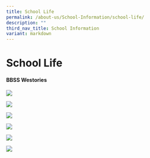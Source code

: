 ```yaml
---
title: School Life
permalink: /about-us/School-Information/school-life/
description: ""
third_nav_title: School Information
variant: markdown
---
```

# School Life

#### BBSS Westories

![](/images/About%20us/School%20Information/School%20Life/1703_23%20bukit%20batok%20secondary%20school%20we%20stories%20(internal)_page_1.png)

![](/images/About%20us/School%20Information/School%20Life/westories%202023%20pg%202.PNG)

![](/images/About%20us/School%20Information/School%20Life/westories%202023%20pg%203.PNG)

![](/images/About%20us/School%20Information/School%20Life/1703_23%20bukit%20batok%20secondary%20school%20we%20stories%20(internal)_page_4.png)

![](/images/About%20us/School%20Information/School%20Life/westories%202023%20pg%205.PNG)

![](/images/About%20us/School%20Information/School%20Life/westories%202023%20pg%206.PNG)